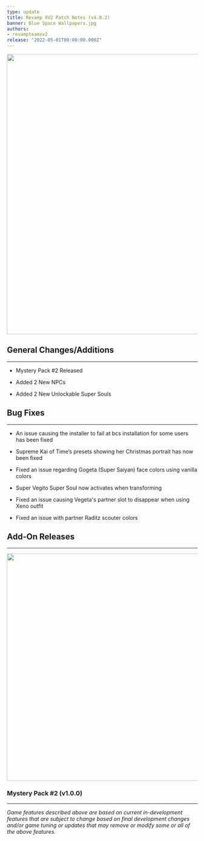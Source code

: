 ```yaml
---
type: update
title: Revamp XV2 Patch Notes (v4.0.2)
banner: Blue Space Wallpapers.jpg
authors:
- revampteamxv2
release: "2022-05-01T00:00:00.000Z"
---
```


<p align="center">
<img src="https://static.wixstatic.com/media/ba9dcd_49f845c4a9774327b2fac73a0919fd64~mv2.png" width="740"/>
</p>

## General Changes/Additions
___

-   Mystery Pack #2 Released
    
-   Added 2 New NPCs
    
-   Added 2 New Unlockable Super Souls
    
## Bug Fixes
___

-   An issue causing the installer to fail at bcs installation for some users has been fixed
    
-   Supreme Kai of Time’s presets showing her Christmas portrait has now been fixed
    
-   Fixed an issue regarding Gogeta (Super Saiyan) face colors using vanilla colors
    
-   Super Vegito Super Soul now activates when transforming
    
-   Fixed an issue causing Vegeta's partner slot to disappear when using Xeno outfit
    
-   Fixed an issue with partner Raditz scouter colors
    
## Add-On Releases
___

<p align="center">
<img src="https://static.wixstatic.com/media/ba9dcd_4dd0870d84514e629b4bf210ffe1b1a0~mv2.jpg/v1/fill/w_740,h_416,al_c,q_80,usm_0.66_1.00_0.01,enc_auto/ba9dcd_4dd0870d84514e629b4bf210ffe1b1a0~mv2.jpg" width="600"/>
</p>

### Mystery Pack #2 (v1.0.0)

___

*Game features described above are based on current in-development features that are subject to change based on final development changes and/or game tuning or updates that may remove or modify some or all of the above features.*